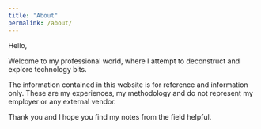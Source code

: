 ```yaml
---
title: "About"
permalink: /about/
---
```



Hello,

Welcome to my professional world, where I attempt to deconstruct and explore technology bits.

The information contained in this website is for reference and information only. These are my experiences, my methodology and do not represent my employer or any external vendor.

Thank you and I hope you find my notes from the field helpful.
